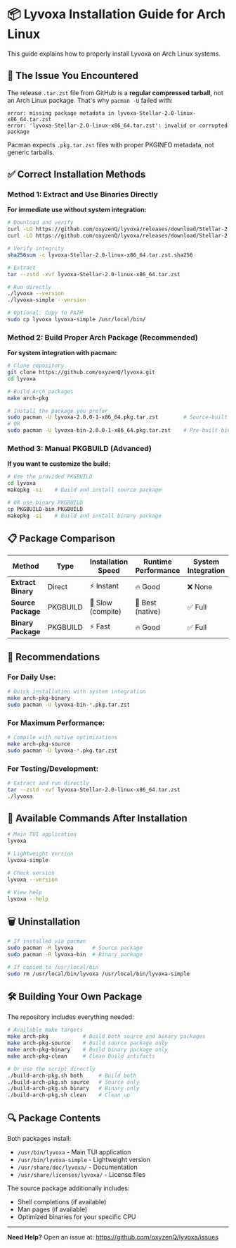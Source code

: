 # 📦 Lyvoxa Installation Guide for Arch Linux

This guide explains how to properly install Lyvoxa on Arch Linux systems.

## 🚨 The Issue You Encountered

The release `.tar.zst` file from GitHub is a **regular compressed tarball**, not an Arch Linux package. That's why `pacman -U` failed with:

```
error: missing package metadata in lyvoxa-Stellar-2.0-linux-x86_64.tar.zst
error: 'lyvoxa-Stellar-2.0-linux-x86_64.tar.zst': invalid or corrupted package
```

Pacman expects `.pkg.tar.zst` files with proper PKGINFO metadata, not generic tarballs.

## ✅ Correct Installation Methods

### Method 1: Extract and Use Binaries Directly

**For immediate use without system integration:**

```bash
# Download and verify
curl -LO https://github.com/oxyzenQ/lyvoxa/releases/download/Stellar-2.0/lyvoxa-Stellar-2.0-linux-x86_64.tar.zst
curl -LO https://github.com/oxyzenQ/lyvoxa/releases/download/Stellar-2.0/lyvoxa-Stellar-2.0-linux-x86_64.tar.zst.sha256

# Verify integrity
sha256sum -c lyvoxa-Stellar-2.0-linux-x86_64.tar.zst.sha256

# Extract
tar --zstd -xvf lyvoxa-Stellar-2.0-linux-x86_64.tar.zst

# Run directly
./lyvoxa --version
./lyvoxa-simple --version

# Optional: Copy to PATH
sudo cp lyvoxa lyvoxa-simple /usr/local/bin/
```

### Method 2: Build Proper Arch Package (Recommended)

**For system integration with pacman:**

```bash
# Clone repository
git clone https://github.com/oxyzenQ/lyvoxa.git
cd lyvoxa

# Build Arch packages
make arch-pkg

# Install the package you prefer
sudo pacman -U lyvoxa-2.0.0-1-x86_64.pkg.tar.zst        # Source-built (optimized)
# OR
sudo pacman -U lyvoxa-bin-2.0.0-1-x86_64.pkg.tar.zst    # Pre-built binaries (faster)
```

### Method 3: Manual PKGBUILD (Advanced)

**If you want to customize the build:**

```bash
# Use the provided PKGBUILD
cd lyvoxa
makepkg -si    # Build and install source package

# OR use binary PKGBUILD
cp PKGBUILD-bin PKGBUILD
makepkg -si    # Build and install binary package
```

## 📋 Package Comparison

| Method | Type | Installation Speed | Runtime Performance | System Integration |
|--------|------|-------------------|-------------------|-------------------|
| **Extract Binary** | Direct | ⚡ Instant | 🔥 Good | ❌ None |
| **Source Package** | PKGBUILD | 🐌 Slow (compile) | 🚀 Best (native) | ✅ Full |
| **Binary Package** | PKGBUILD | ⚡ Fast | 🔥 Good | ✅ Full |

## 🎯 Recommendations

### For Daily Use:
```bash
# Quick installation with system integration
make arch-pkg-binary
sudo pacman -U lyvoxa-bin-*.pkg.tar.zst
```

### For Maximum Performance:
```bash
# Compile with native optimizations
make arch-pkg-source  
sudo pacman -U lyvoxa-*.pkg.tar.zst
```

### For Testing/Development:
```bash
# Extract and run directly
tar --zstd -xvf lyvoxa-Stellar-2.0-linux-x86_64.tar.zst
./lyvoxa
```

## 🔧 Available Commands After Installation

```bash
# Main TUI application
lyvoxa

# Lightweight version
lyvoxa-simple

# Check version
lyvoxa --version

# View help
lyvoxa --help
```

## 🗑️ Uninstallation

```bash
# If installed via pacman
sudo pacman -R lyvoxa      # Source package
sudo pacman -R lyvoxa-bin  # Binary package

# If copied to /usr/local/bin
sudo rm /usr/local/bin/lyvoxa /usr/local/bin/lyvoxa-simple
```

## 🛠️ Building Your Own Package

The repository includes everything needed:

```bash
# Available make targets
make arch-pkg           # Build both source and binary packages
make arch-pkg-source    # Build source package only  
make arch-pkg-binary    # Build binary package only
make arch-pkg-clean     # Clean build artifacts

# Or use the script directly
./build-arch-pkg.sh both     # Build both
./build-arch-pkg.sh source   # Source only
./build-arch-pkg.sh binary   # Binary only  
./build-arch-pkg.sh clean    # Clean up
```

## 🔍 Package Contents

Both packages install:
- `/usr/bin/lyvoxa` - Main TUI application
- `/usr/bin/lyvoxa-simple` - Lightweight version
- `/usr/share/doc/lyvoxa/` - Documentation
- `/usr/share/licenses/lyvoxa/` - License files

The source package additionally includes:
- Shell completions (if available)
- Man pages (if available)
- Optimized binaries for your specific CPU

---

**Need Help?** Open an issue at: https://github.com/oxyzenQ/lyvoxa/issues
